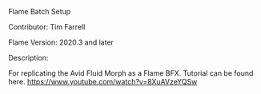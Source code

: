 Flame Batch Setup

Contributor: Tim Farrell

Flame Version: 2020.3 and later

Description:

For replicating the Avid Fluid Morph as a Flame BFX.  Tutorial can be found here. https://www.youtube.com/watch?v=8XuAVzeYQSw

